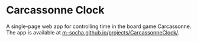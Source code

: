 # Carcassonne Clock

A single-page web app for controlling time in the board game Carcassonne. The app is available at [m-socha.github.io/projects/CarcassonneClock/](http://m-socha.github.io/projects/CarcassonneClock/).

